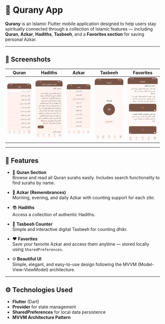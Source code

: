 # 📖 Qurany App

**Qurany** is an Islamic Flutter mobile application designed to help users stay spiritually connected through a collection of Islamic features — including **Quran**, **Azkar**, **Hadiths**, **Tasbeeh**, and a **Favorites section** for saving personal Azkar.

---

## 📸 Screenshots

| Quran                                  | Hadiths                                    | Azkar | Tasbeeh | Favorites |
|----------------------------------------|--------------------------------------------|--------|-----------|-----------|
| ![Quran](assets/screenshots/quran.png) | ![Hadiths](assets/screenshots/hadiths.png) | ![Azkar](assets/screenshots/azkar.png) | ![Tasbeeh](assets/screenshots/tasbeeh.png) | ![Favorites](assets/screenshots/favorites.png) |


---


## 🌙 Features

- 🕋 **Quran Section**  
  Browse and read all Quran surahs easily. Includes search functionality to find surahs by name.

- 🤲 **Azkar (Remembrances)**  
  Morning, evening, and daily Azkar with counting support for each zikr.

- 📚 **Hadiths**  
  Access a collection of authentic Hadiths.

- 🔢 **Tasbeeh Counter**  
  Simple and interactive digital Tasbeeh for counting dhikr.

- ❤️ **Favorites**  
  Save your favorite Azkar and access them anytime — stored locally using `SharedPreferences`.

- 🌐 **Beautiful UI**  
  Simple, elegant, and easy-to-use design following the MVVM (Model-View-ViewModel) architecture.

---


## ⚙️ Technologies Used

- **Flutter** (Dart)
- **Provider** for state management
- **SharedPreferences** for local data persistence
- **MVVM Architecture Pattern**



